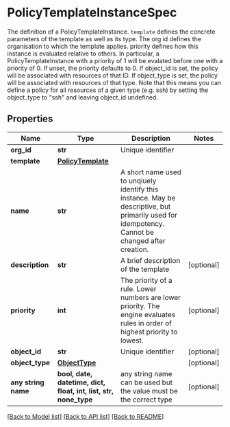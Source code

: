 # PolicyTemplateInstanceSpec

The definition of a PolicyTemplateInstance. `template` defines the concrete parameters of the template as well as its type. The org id defines the organisation to which the template applies.  priority defines how this instance is evaluated relative to others. In particular, a PolicyTemplateInstance with a priority of 1 will be evalated before one with a priority of 0. If unset, the priority defaults to 0.  If object_id is set, the policy will be associated with resources of that ID. If object_type is set, the policy will be associated with resources of that type. Note that this means you can define a policy for all resources of a given type (e.g. ssh) by setting the object_type to \"ssh\" and leaving object_id undefined. 

## Properties
Name | Type | Description | Notes
------------ | ------------- | ------------- | -------------
**org_id** | **str** | Unique identifier | 
**template** | [**PolicyTemplate**](PolicyTemplate.md) |  | 
**name** | **str** | A short name used to unqiuely identify this instance. May be descriptive, but primarily used for idempotency. Cannot be changed after creation.  | 
**description** | **str** | A brief description of the template | [optional] 
**priority** | **int** | The priority of a rule. Lower numbers are lower priority. The engine evaluates rules in order of highest priority to lowest.  | [optional] 
**object_id** | **str** | Unique identifier | [optional] 
**object_type** | [**ObjectType**](ObjectType.md) |  | [optional] 
**any string name** | **bool, date, datetime, dict, float, int, list, str, none_type** | any string name can be used but the value must be the correct type | [optional]

[[Back to Model list]](../README.md#documentation-for-models) [[Back to API list]](../README.md#documentation-for-api-endpoints) [[Back to README]](../README.md)


